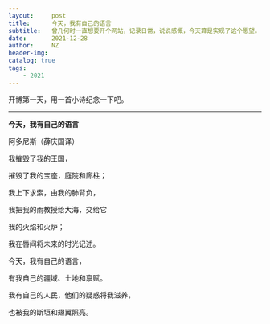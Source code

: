 ```yaml
---
layout:     post
title:      今天，我有自己的语言
subtitle:   曾几何时一直想要开个网站，记录日常，说说感慨，今天算是实现了这个愿望。
date:       2021-12-28
author:     NZ
header-img: 
catalog: true
tags:
    - 2021
---
```


开博第一天，用一首小诗纪念一下吧。

---

**今天，我有自己的语言**

阿多尼斯（薛庆国译）

我摧毁了我的王国，

摧毁了我的宝座，庭院和廊柱；

我上下求索，由我的肺背负，

我把我的雨教授给大海，交给它

我的火焰和火炉；

我在唇间将未来的时光记述。

今天，我有自己的语言，

有我自己的疆域、土地和禀赋。

我有自己的人民，他们的疑惑将我滋养，

也被我的断垣和翅翼照亮。
